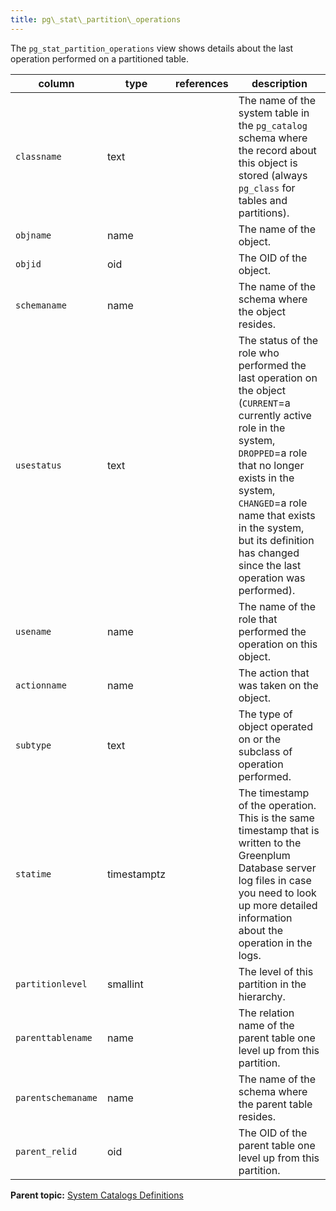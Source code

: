 ```yaml
---
title: pg\_stat\_partition\_operations 
---
```


The `pg_stat_partition_operations` view shows details about the last operation performed on a partitioned table.

|column|type|references|description|
|------|----|----------|-----------|
|`classname`|text| |The name of the system table in the `pg_catalog` schema where the record about this object is stored \(always `pg_class` for tables and partitions\).|
|`objname`|name| |The name of the object.|
|`objid`|oid| |The OID of the object.|
|`schemaname`|name| |The name of the schema where the object resides.|
|`usestatus`|text| |The status of the role who performed the last operation on the object \(`CURRENT`=a currently active role in the system, `DROPPED`=a role that no longer exists in the system, `CHANGED`=a role name that exists in the system, but its definition has changed since the last operation was performed\).|
|`usename`|name| |The name of the role that performed the operation on this object.|
|`actionname`|name| |The action that was taken on the object.|
|`subtype`|text| |The type of object operated on or the subclass of operation performed.|
|`statime`|timestamptz| |The timestamp of the operation. This is the same timestamp that is written to the Greenplum Database server log files in case you need to look up more detailed information about the operation in the logs.|
|`partitionlevel`|smallint| |The level of this partition in the hierarchy.|
|`parenttablename`|name| |The relation name of the parent table one level up from this partition.|
|`parentschemaname`|name| |The name of the schema where the parent table resides.|
|`parent_relid`|oid| |The OID of the parent table one level up from this partition.|

**Parent topic:** [System Catalogs Definitions](../system_catalogs/catalog_ref-html.html)

